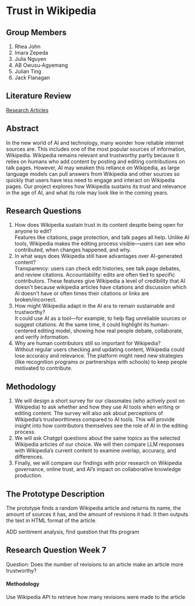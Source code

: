 # Trust in Wikipedia

## Group Members

1. Rhea John
2. Imara Zepeda
3. Julia Nguyen
4. AB Owusu-Agyemang
5. Julian Ting
6. Jack Flanagan

## Literature Review

[Research Articles](https://github.com/awohoa/Wikipedia-and-Trust/blob/main/literature-review.md)

## Abstract

In the new world of AI and technology, many wonder how reliable internet sources are. This includes one of the most popular sources of information, Wikipedia. Wikipedia remains relevant and trustworthy partly because it relies on humans who add content by posting and editing contributions on talk pages. However, AI may weaken this reliance on Wikipedia, as large language models can pull answers from Wikipedia and other sources so quickly that users have less need to engage and interact on Wikipedia pages. Our project explores how Wikipedia sustains its trust and relevance in the age of AI, and what its role may look like in the coming years.

## Research Questions

1. How does Wikipedia sustain trust in its content despite being open for anyone to edit?  
   Features like citations, page protection, and talk pages all help. Unlike AI tools, Wikipedia makes the editing process visible—users can see who contributed, when changes happened, and why.
2. In what ways does Wikipedia still have advantages over AI-generated content?  
   Transparency: users can check edit histories, see talk page debates, and review citations.
   Accountability: edits are often tied to specific contributors.
   These features give Wikipedia a level of credibility that AI doesn't because wikipedia articles have citations and discussion which AI doesn't have or often times their citations or links are broken/incorrect.
3. How might Wikipedia adapt in the AI era to remain sustainable and trustworthy?  
   It could use AI as a tool—for example, to help flag unreliable sources or suggest citations. At the same time, it could highlight its human-centered editing model, showing how real people debate, collaborate, and verify information.
4. Why are human contributors still so important for Wikipedia?  
   Without regular users checking and updating content, Wikipedia could lose accuracy and relevance. The platform might need new strategies (like recognition programs or partnerships with schools) to keep people motivated to contribute.



## Methodology

1. We will design a short survey for our classmates (who actively post on Wikipedia) to ask whether and how they use AI tools when writing or editing content. The survey will also ask about perceptions of Wikipedia’s trustworthiness compared to AI tools. This will provide insight into how contributors themselves see the role of AI in the editing process.
2. We will ask Chatgpt questions about the same topics as the selected Wikipedia articles of our choice. We will then compare LLM responses with Wikipedia’s current content to examine overlap, accuracy, and differences.
3. Finally, we will compare our findings with prior research on Wikipedia governance, online trust, and AI’s impact on collaborative knowledge production.


## The Prototype Description

The prototype finds a random Wikipedia article and returns its name, the amount of sources it has, and the amount of revisions it had. It then outputs the text in HTML format of the article.

ADD sentiment analysis, find question that fits program

## Research Question Week 7
Question: Does the number of revisions to an article make an article more trustworthy?
#### Methodology
Use Wikipedia API to retrieve how many revisions were made to the article

